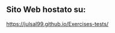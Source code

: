 ## Sito Web hostato su:
[https://julsal99.github.io/Exercises-tests/
](https://julssal99.github.io/Exercises-tests/)
